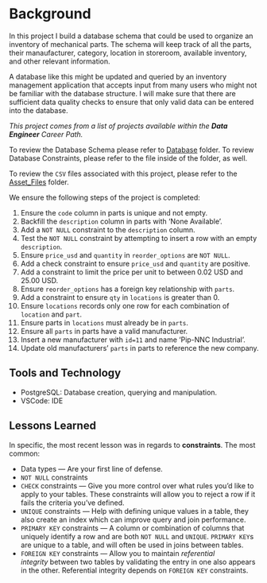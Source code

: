 # Background
In this project I build a database schema that could be used to organize an inventory of mechanical parts. The schema will keep track of all the parts, their manaufacturer, category, location in storeroom, available inventory, and other relevant information. 

A database like this might be updated and queried by an inventory management application that accepts input from many users who might not be familiar with the database structure. I will make sure that there are sufficient data quality checks to ensure that only valid data can be entered into the database. 

*This project comes from a list of projects available within the **Data Engineer** Career Path.*

To review the Database Schema please refer to [Database](/Inventory_Management_System_Database/Database/table_schema.sql) folder. To review Database Constraints, please refer to the file inside of the folder, as well.

To review the `CSV` files associated with this project, please refer to the [Asset_Files](/Inventory_Management_System_Database/Assets_Files) folder.


We ensure the following steps of the project is completed:
1. Ensure the `code` column in parts is unique and not empty. 
2. Backfill the `description` column in parts with ‘None Available’.
3. Add a `NOT NULL` constraint to the `description` column.
4. Test the `NOT NULL` constraint by attempting to insert a row with an empty `description`.
5. Ensure `price_usd` and `quantity` in `reorder_options` are `NOT NULL`. 
6. Add a check constraint to ensure `price_usd` and `quantity` are positive.
7. Add a constraint to limit the price per unit to between 0.02 USD and 25.00 USD. 
8. Ensure `reorder_options` has a foreign key relationship with `parts`. 
9. Add a constraint to ensure `qty` in `locations` is greater than 0. 
10. Ensure `locations` records only one row for each combination of `location` and `part`. 
11. Ensure parts in `locations` must already be in `parts`. 
12. Ensure all `parts` in parts have a valid manufacturer. 
13. Insert a new manufacturer with `id=11` and name ‘Pip-NNC Industrial’.
14. Update old manufacturers’ `parts` in parts to reference the new company.

## Tools and Technology
- PostgreSQL: Database creation, querying and manipulation.
- VSCode: IDE

## Lessons Learned 
In specific, the most recent lesson was in regards to **constraints**. The most common:
- Data types — Are your first line of defense.
- `NOT NULL` constraints
- `CHECK` constraints — Give you more control over what rules you’d like to apply to your tables. These constraints will allow you to reject a row if it fails the criteria you’ve defined.
- `UNIQUE` constraints — Help with defining unique values in a table, they also create an index which can improve query and join performance.
- `PRIMARY KEY` constraints — A column or combination of columns that uniquely identify a row and are both `NOT NULL` and `UNIQUE`. `PRIMARY KEY`s are unique to a table, and will often be used in joins between tables.
- `FOREIGN KEY` constraints — Allow you to maintain *referential integrity* between two tables by validating the entry in one also appears in the other. Referential integrity depends on `FOREIGN KEY` constraints.